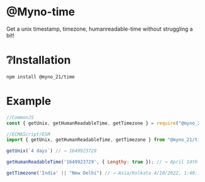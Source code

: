 # @Myno-time

Get a unix timestamp, timezone, humanreadable-time without struggling a bit!
 
 # ❔Installation

 ```
npm install @myno_21/time
 ```

# Example

```js
//CommonJS
const { getUnix, getHumanReadableTime, getTimezone } = require("@myno_21/time");

//ECMAScript/ESM
import { getUnix, getHumanReadableTime, getTimezone } from "@myno_21/time"'

getUnix(`4 days`) // → 1649923729

getHumanReadableTime('1649923729', { Lengthy: true }); // → April 14th 2022, 1:38:49 pm

getTimezone('India' || "New Delhi") // → Asia/Kolkata 4/10/2022, 1:40:14 PM, India/IN

```
